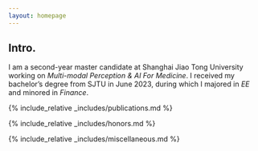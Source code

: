 ```yaml
---
layout: homepage
---
```


## Intro.
I am a second-year master candidate at Shanghai Jiao Tong University working on _Multi-modal Perception & AI For Medicine_. I received my bachelor’s degree from SJTU in June 2023, during which I majored in _EE_ and minored in _Finance_.

{% include_relative _includes/publications.md %}

{% include_relative _includes/honors.md %}

{% include_relative _includes/miscellaneous.md %}


<script language="Javascript"> var date = new Date(document.lastModified); document.write("Updated: " + date.toLocaleDateString()); </script>
